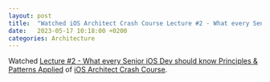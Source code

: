 ```yaml
---
layout: post
title:  "Watched iOS Architect Crash Course Lecture #2 - What every Senior iOS Dev should know Principles & Patterns Applied"
date:   2023-05-17 10:18:00 +0200
categories: Architecture
---
```

Watched [Lecture #2 - What every Senior iOS Dev should know Principles & Patterns Applied](https://s3.eu-central-1.amazonaws.com/w7-public/essentialdeveloper.com+iOS+Architect+Crash+Course+Lecture+%232+-+What+every+Senior+iOS+Dev+should+know_+Principles+%26+Patterns+Applied.mp4) of [iOS Architect Crash Course](https://iosacademy.essentialdeveloper.com/p/ios-architect-crash-course-orga0eb/).
